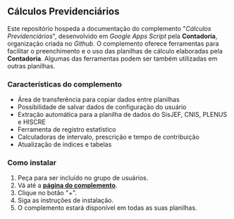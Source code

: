 ## Cálculos Previdenciários

Este repositório hospeda a documentação do complemento "*Cálculos Previdenciários*", desenvolvido em *Google Apps Script* pela **Contadoria**, organização criada no *Github*. O complemento oferece ferramentas para facilitar o preenchimento e o uso das planilhas de cálculo elaboradas pela **Contadoria**. Algumas das ferramentas podem ser também utilizadas em outras planilhas.

### Características do complemento

* Área de transferência para copiar dados entre planilhas
* Possibilidade de salvar dados de configuração do usuário
* Extração automática para a planilha de dados do SisJEF, CNIS, PLENUS e HISCRE
* Ferramenta de registro estatístico
* Calculadoras de intervalo, prescrição e tempo de contribuição
* Atualização de índices e tabelas

### Como instalar

1. Peça para ser incluído no grupo de usuários.
2. Vá até a **[página do complemento](https://chrome.google.com/webstore/detail/contadoria-c%C3%A1lculos/jakfnmamaegnnpojhbcapbhjjjdkhdml)**.
3. Clique no botão "+".
4. Siga as instruções de instalação.
5. O complemento estará disponível em todas as suas planilhas.
